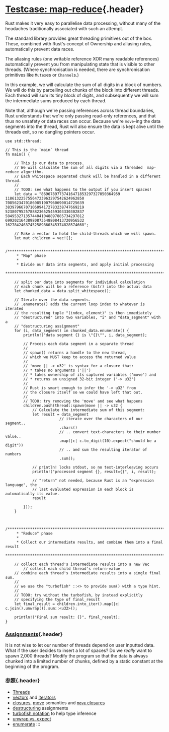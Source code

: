 # [Testcase: map-reduce](#testcase-map-reduce){.header}

Rust makes it very easy to parallelise data processing, without many of
the headaches traditionally associated with such an attempt.

The standard library provides great threading primitives out of the box.
These, combined with Rust\'s concept of Ownership and aliasing rules,
automatically prevent data races.

The aliasing rules (one writable reference XOR many readable references)
automatically prevent you from manipulating state that is visible to
other threads. (Where synchronisation is needed, there are
synchronisation primitives like `Mutex`es or `Channel`s.)

In this example, we will calculate the sum of all digits in a block of
numbers. We will do this by parcelling out chunks of the block into
different threads. Each thread will sum its tiny block of digits, and
subsequently we will sum the intermediate sums produced by each thread.

Note that, although we\'re passing references across thread boundaries,
Rust understands that we\'re only passing read-only references, and that
thus no unsafety or data races can occur. Because we\'re `move`-ing the
data segments into the thread, Rust will also ensure the data is kept
alive until the threads exit, so no dangling pointers occur.

    use std::thread;

    // This is the `main` thread
    fn main() {

        // This is our data to process.
        // We will calculate the sum of all digits via a threaded  map-reduce algorithm.
        // Each whitespace separated chunk will be handled in a different thread.
        //
        // TODO: see what happens to the output if you insert spaces!
        let data = "86967897737416471853297327050364959
    11861322575564723963297542624962850
    70856234701860851907960690014725639
    38397966707106094172783238747669219
    52380795257888236525459303330302837
    58495327135744041048897885734297812
    69920216438980873548808413720956532
    16278424637452589860345374828574668";

        // Make a vector to hold the child-threads which we will spawn.
        let mut children = vec![];

        /*************************************************************************
         * "Map" phase
         *
         * Divide our data into segments, and apply initial processing
         ************************************************************************/

        // split our data into segments for individual calculation
        // each chunk will be a reference (&str) into the actual data
        let chunked_data = data.split_whitespace();

        // Iterate over the data segments.
        // .enumerate() adds the current loop index to whatever is iterated
        // the resulting tuple "(index, element)" is then immediately
        // "destructured" into two variables, "i" and "data_segment" with a
        // "destructuring assignment"
        for (i, data_segment) in chunked_data.enumerate() {
            println!("data segment {} is \"{}\"", i, data_segment);

            // Process each data segment in a separate thread
            //
            // spawn() returns a handle to the new thread,
            // which we MUST keep to access the returned value
            //
            // 'move || -> u32' is syntax for a closure that:
            // * takes no arguments ('||')
            // * takes ownership of its captured variables ('move') and
            // * returns an unsigned 32-bit integer ('-> u32')
            //
            // Rust is smart enough to infer the '-> u32' from
            // the closure itself so we could have left that out.
            //
            // TODO: try removing the 'move' and see what happens
            children.push(thread::spawn(move || -> u32 {
                // Calculate the intermediate sum of this segment:
                let result = data_segment
                            // iterate over the characters of our segment..
                            .chars()
                            // .. convert text-characters to their number value..
                            .map(|c| c.to_digit(10).expect("should be a digit"))
                            // .. and sum the resulting iterator of numbers
                            .sum();

                // println! locks stdout, so no text-interleaving occurs
                println!("processed segment {}, result={}", i, result);

                // "return" not needed, because Rust is an "expression language", the
                // last evaluated expression in each block is automatically its value.
                result

            }));
        }


        /*************************************************************************
         * "Reduce" phase
         *
         * Collect our intermediate results, and combine them into a final result
         ************************************************************************/

        // collect each thread's intermediate results into a new Vec
            // collect each child thread's return-value
        // combine each thread's intermediate results into a single final sum.
        //
        // we use the "turbofish" ::<> to provide sum() with a type hint.
        //
        // TODO: try without the turbofish, by instead explicitly
        // specifying the type of final_result
        let final_result = children.into_iter().map(|c| c.join().unwrap()).sum::<u32>();

        println!("Final sum result: {}", final_result);
    }

### [Assignments](#assignments){.header}

It is not wise to let our number of threads depend on user inputted
data. What if the user decides to insert a lot of spaces? Do we *really*
want to spawn 2,000 threads? Modify the program so that the data is
always chunked into a limited number of chunks, defined by a static
constant at the beginning of the program.

### [参照](#参照){.header}

-   [Threads](../threads.html)
-   [vectors](../../std/vec.html) and [iterators](../../trait/iter.html)
-   [closures](../../fn/closures.html), [move](../../scope/move.html)
    semantics and [`move`
    closures](https://doc.rust-lang.org/book/ch13-01-closures.html#closures-can-capture-their-environment)
-   [destructuring](https://doc.rust-lang.org/book/ch18-03-pattern-syntax.html#destructuring-to-break-apart-values)
    assignments
-   [turbofish
    notation](https://doc.rust-lang.org/std/iter/trait.Iterator.html#method.collect)
    to help type inference
-   [unwrap vs. expect](../../error/option_unwrap.html)
-   [enumerate](https://doc.rust-lang.org/book/loops.html#enumerate)
:::

